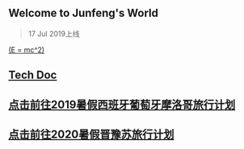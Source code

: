 ## Welcome to Junfeng's World   
> 17 Jul 2019上线


[\(E = mc^2\)](http://www.alberteinsteinsite.com/physics/einsteinphysics.html)

## [Tech Doc](https://keeperlu.github.io/TechDoc/list.html)

## [点击前往2019暑假西班牙葡萄牙摩洛哥旅行计划](https://keeperlu.github.io/spm.html)

## [点击前往2020暑假晋豫苏旅行计划](https://keeperlu.github.io/2020Travel/summer2020.html)
